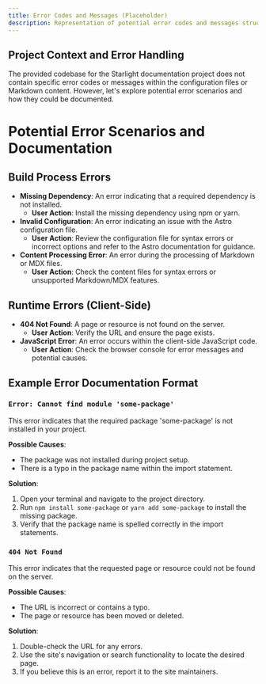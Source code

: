 ```yaml
---
title: Error Codes and Messages (Placeholder)
description: Representation of potential error codes and messages structure for the Starlight project.
---
```


## Project Context and Error Handling

The provided codebase for the Starlight documentation project does not contain specific error codes or messages within the configuration files or Markdown content. However, let's explore potential error scenarios and how they could be documented. 

# Potential Error Scenarios and Documentation

## Build Process Errors

* **Missing Dependency**: An error indicating that a required dependency is not installed.
    * **User Action**: Install the missing dependency using npm or yarn.
* **Invalid Configuration**: An error indicating an issue with the Astro configuration file.
    * **User Action**: Review the configuration file for syntax errors or incorrect options and refer to the Astro documentation for guidance. 
* **Content Processing Error**: An error during the processing of Markdown or MDX files. 
    * **User Action**: Check the content files for syntax errors or unsupported Markdown/MDX features.

## Runtime Errors (Client-Side)

* **404 Not Found**: A page or resource is not found on the server. 
    * **User Action**: Verify the URL and ensure the page exists.
* **JavaScript Error**: An error occurs within the client-side JavaScript code. 
    * **User Action**: Check the browser console for error messages and potential causes. 

## Example Error Documentation Format

### `Error: Cannot find module 'some-package'`

This error indicates that the required package 'some-package' is not installed in your project.

**Possible Causes**:

* The package was not installed during project setup.
* There is a typo in the package name within the import statement.

**Solution**:

1. Open your terminal and navigate to the project directory.
2. Run `npm install some-package` or `yarn add some-package` to install the missing package.
3. Verify that the package name is spelled correctly in the import statements. 

### `404 Not Found`

This error indicates that the requested page or resource could not be found on the server.

**Possible Causes**: 

* The URL is incorrect or contains a typo.
* The page or resource has been moved or deleted.

**Solution**:

1. Double-check the URL for any errors.
2. Use the site's navigation or search functionality to locate the desired page. 
3. If you believe this is an error, report it to the site maintainers. 


